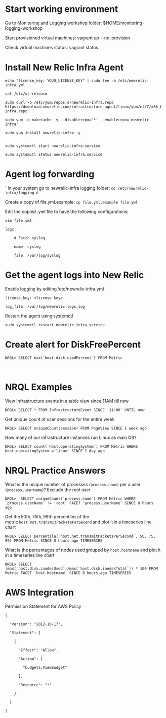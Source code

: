 Start working environment
========================== 

Go to Monitoring and Logging workshop folder: $HOME/monitoring-logging-workshop​ 

Start provisioned virtual machines: vagrant up --no-provision​ 

Check virtual machines status: vagrant status​ 

 

Install New Relic Infra Agent 
==============================
```
echo "license_key: YOUR_LICENSE_KEY" | sudo tee -a /etc/newrelic-infra.yml 

cat /etc/os-release 

sudo curl -o /etc/yum.repos.d/newrelic-infra.repo https://download.newrelic.com/infrastructure_agent/linux/yum/el/7/x86_64/newrelic-infra.repo

sudo yum -q makecache -y --disablerepo='*' --enablerepo='newrelic-infra'

sudo yum install newrelic-infra -y


sudo systemctl start newrelic-infra.service​

sudo systemctl status newrelic-infra.service​
```
 

Agent log forwarding
==================== 
`
In your system go to newrelic-infra logging folder: ```cd /etc/newrelic-infra/logging.d​```

Create a copy of file.yml.example: ```cp file.yml.example file.yml​ ```

Edit the copied .yml file to have the following configurations: ​ 
```
vim file.yml​ 
```
 
```
logs:​ 

    # Fetch syslog​ 

  - name: syslog​ 

    file: /var/log/syslog​ 
```
 

 

Get the agent logs into New Relic 
==================================
Enable logging by editing /etc/newrelic-infra.yml​ 
```
license_key: <license key>​ 

log_file: /var/log/newrelic-logs.log​ 
```
Restart the agent using systemctl​ 
```
sudo systemctl restart newrelic-infra​.service
```
 

Create alert for DiskFreePercent
================================ 

```
NRQL> SELECT max(`host.disk.usedPercent`) FROM Metric 
```
​ 

 

NRQL Examples
============= 

View Infrastructure events in a table view since 11AM till now​​ 
```
NRQL> SELECT * FROM InfrastructureEvent SINCE '11:00' UNTIL now 
```
Get unique count of user sessions for the entire week​​ 
```
NRQL> SELECT uniqueCount(session) FROM PageView SINCE 1 week ago 
```
How many of our infrastructure instances run Linux as main OS? 
```
NRQL> SELECT count(`host.operatingSystem`) FROM Metric WHERE host.operatingSystem ='linux' SINCE 1 day ago
```
NRQL Practice Answers 
=====================

What is the unique number of processes (`process.name`) per a user (`process.userName`)? Exclude the root user​ 
```
NRQL>  SELECT uniqueCount(`process.name`) FROM Metric WHERE `process.userName` != 'root' FACET `process.userName` SINCE 8 hours ago​ 
```
Get the 50th, 75th, 99th percentiles of the metric `host.net.transmitPacketsPerSecond` and plot it in a timeseries line chart​ 
```
NRQL> SELECT percentile(`host.net.transmitPacketsPerSecond`, 50, 75, 99) FROM Metric SINCE 8 hours ago TIMESERIES
```
What is the percentages of nodes used grouped by `host.hostname` and plot it in a timeseries line chart​ 
```
NRQL> SELECT (max(`host.disk.inodesUsed`)/max(`host.disk.inodesTotal`)) * 100 FROM Metric FACET `host.hostname` SINCE 8 hours ago TIMESERIES
```

AWS Integration 
===============

Permission Statement for AWS Policy 
```
{​ 

  "Version": "2012-10-17",​ 

  "Statement": [​ 

    {​ 

      "Effect": "Allow",​ 

      "Action": [​ 

        "budgets:ViewBudget"​ 

      ],​ 

      "Resource": "*"​ 

    }​ 

  ]​ 

}​ 
```